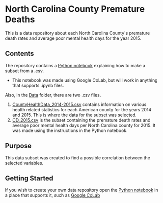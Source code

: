 # North Carolina County Premature Deaths
This is a data repository about each North Carolina County's premature death rates and average poor mental health days for the year 2015.  
## Contents
The repository contains a [Python notebook](https://github.com/cmmurin/North-Carolina-County-Premature-Deaths/blob/main/Creating%20a%20Subset/Creating_a_Subset.ipynb) explaining how to make a subset from a .csv.
  - This notebook was made using Google CoLab, but will work in anything that supports .ipynb files.

Also, in the [Data](https://github.com/cmmurin/North-Carolina-County-Premature-Deaths/tree/main/Data) folder, there are two .csv files.

1. [CountyHealthData_2014-2015.csv](https://github.com/cmmurin/North-Carolina-County-Premature-Deaths/blob/main/Data/CountyHealthData_2014-2015.csv) contains information on various health related statistics for each American county for the years 2014 and 2015. This is where the data for the subset was selected. 
2. [CD_2015.csv](https://github.com/cmmurin/North-Carolina-County-Premature-Deaths/blob/main/Data/CD2015_subset.csv) is the subset containing the premature death rates and average poor mental health days per North Carolina county for 2015. It was made using the instructions in the Python notebook. 

## Purpose
This data subset was created to find a possible correlation between the selected variables. 

## Getting Started
If you wish to create your own data repository open the [Python notebook](https://github.com/cmmurin/North-Carolina-County-Premature-Deaths/blob/main/Creating%20a%20Subset/Creating_a_Subset.ipynb) in a place that supports it, such as [Google CoLab](https://colab.research.google.com/) 
